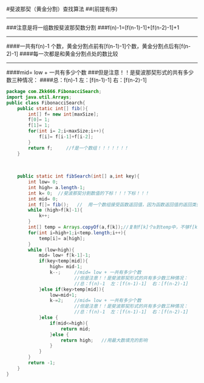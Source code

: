 #斐波那契（黄金分割）查找算法
##(前提有序)
*******
###注意是将一组数按斐波那契数分割
###f(n)-1=[f(n-1)-1]+[f(n-2)-1]+1
*******
####一共有f(n)-1 个数，黄金分割点前有[f(n-1)-1]个数，黄金分割点后有[f(n-2)-1]
####每一次都是和黄金分割点处的数比较
*******
####mid= low + 一共有多少个数 
###但是注意！！是斐波那契形式的共有多少数三种情况：
####总：f(n)-1  左：[f(n-1)-1]  右：[f(n-2)-1]
```java
package com.Zkk666.FibonacciSearch;
import java.util.Arrays;
public class FibonacciSearch{
    public static int[] fib(){
        int[] f= new int[maxSize];
        f[0]= 1;
        f[1]= 1;
        for(int i= 2;i<maxSize;i++){
            f[i]= f[i-1]+f[i-2];
        }
        return f;     //f是一个数组！！！！！！！
    }
    
    
    
    public static int fibSearch(int[] a,int key){
        int low= 0;
        int high= a.length-1;
        int k= 0;  //斐波那契分割数值的下标！！！下标！！！
        int mid= 0;
        int f[]= fib();   //  用一个数组接受函数返回值，因为函数返回值的返回类型就是数组
        while (high>f[k]-1){
            k++;
        }
        int[] temp = Arrays.copyOf(a,f[k]);//复制f[k]个a到temp中，不够f[k]用0填充
        for(int i=high+1;i<temp.length;i++){
            temp[i]= a[high];
        }
        while (low<high){
            mid= low+ f[k-1]-1;
            if(key<temp[mid]){
                high= mid-1;
                k--;     //mid= low + 一共有多少个数 
                         //但是注意！！是斐波那契形式的共有多少数三种情况：
                         //总：f(n)-1  左：[f(n-1)-1]  右：[f(n-2)-1]
            }else if(key>temp[mid]){
                low=mid+1;
                k-=2;    //mid= low + 一共有多少个数 
                         //但是注意！！是斐波那契形式的共有多少数三种情况：
                         //总：f(n)-1  左：[f(n-1)-1]  右：[f(n-2)-1]
            }else {
                if(mid<=high){
                    return mid;
                }else {
                    return high;   //用最大数填充的影响
                }
            }
        }
        return -1;
    }
}

```